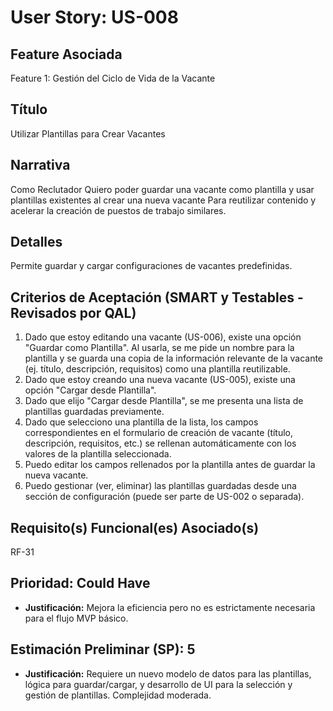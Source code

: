 # User Story: US-008

## Feature Asociada
Feature 1: Gestión del Ciclo de Vida de la Vacante

## Título
Utilizar Plantillas para Crear Vacantes

## Narrativa
Como Reclutador
Quiero poder guardar una vacante como plantilla y usar plantillas existentes al crear una nueva vacante
Para reutilizar contenido y acelerar la creación de puestos de trabajo similares.

## Detalles
Permite guardar y cargar configuraciones de vacantes predefinidas.

## Criterios de Aceptación (SMART y Testables - Revisados por QAL)
1.  Dado que estoy editando una vacante (US-006), existe una opción "Guardar como Plantilla". Al usarla, se me pide un nombre para la plantilla y se guarda una copia de la información relevante de la vacante (ej. título, descripción, requisitos) como una plantilla reutilizable.
2.  Dado que estoy creando una nueva vacante (US-005), existe una opción "Cargar desde Plantilla".
3.  Dado que elijo "Cargar desde Plantilla", se me presenta una lista de plantillas guardadas previamente.
4.  Dado que selecciono una plantilla de la lista, los campos correspondientes en el formulario de creación de vacante (título, descripción, requisitos, etc.) se rellenan automáticamente con los valores de la plantilla seleccionada.
5.  Puedo editar los campos rellenados por la plantilla antes de guardar la nueva vacante.
6.  Puedo gestionar (ver, eliminar) las plantillas guardadas desde una sección de configuración (puede ser parte de US-002 o separada).

## Requisito(s) Funcional(es) Asociado(s)
RF-31

## Prioridad: Could Have
* **Justificación:** Mejora la eficiencia pero no es estrictamente necesaria para el flujo MVP básico.

## Estimación Preliminar (SP): 5
* **Justificación:** Requiere un nuevo modelo de datos para las plantillas, lógica para guardar/cargar, y desarrollo de UI para la selección y gestión de plantillas. Complejidad moderada.